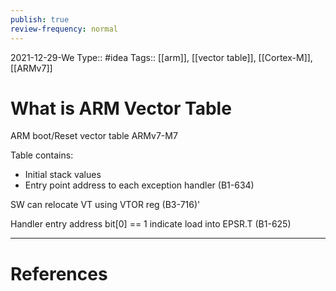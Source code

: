 ```yaml
---
publish: true
review-frequency: normal
---
```

2021-12-29-We
Type:: #idea
Tags:: [[arm]], [[vector table]], [[Cortex-M]], [[ARMv7]]

# What is ARM Vector Table

ARM boot/Reset vector table ARMv7-M7

Table contains:

-   Initial stack values
-   Entry point address to each exception handler (B1-634)

SW can relocate VT using VTOR reg (B3-716)'

Handler entry address bit[0] == 1 indicate load into EPSR.T (B1-625)

---
# References

